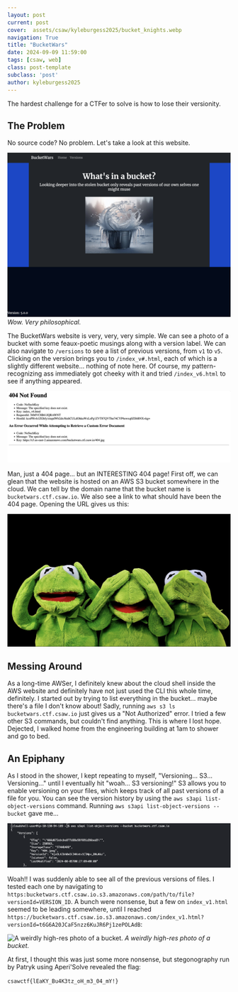 ```yaml
---
layout: post
current: post
cover:  assets/csaw/kyleburgess2025/bucket_knights.webp
navigation: True
title: "BucketWars"
date: 2024-09-09 11:59:00
tags: [csaw, web]
class: post-template
subclass: 'post'
author: kyleburgess2025
---
```


The hardest challenge for a CTFer to solve is how to lose their versionity.

## The Problem

No source code? No problem. Let's take a look at this website.

![A webpage with a photo of a bucket and a caption.](/assets/csaw/kyleburgess2025/homepage.png)
*Wow. Very philosophical.*

The BucketWars website is very, very, very simple. We can see a photo of a bucket with some feaux-poetic musings along with a version label. We can also navigate to `/versions` to see a list of previous versions, from `v1` to `v5`. Clicking on the version brings you to `/index_v#.html`, each of which is a slightly different website... nothing of note here. Of course, my pattern-recognizing ass immediately got cheeky with it and tried `/index_v6.html` to see if anything appeared. 

![Just a lousy 404 page.](/assets/csaw/kyleburgess2025/404.png)

Man, just a 404 page... but an INTERESTING 404 page! First off, we can glean that the website is hosted on an AWS S3 bucket somewhere in the cloud. We can tell by the domain name that the bucket name is `bucketwars.ctf.csaw.io`. We also see a link to what should have been the 404 page. Opening the URL gives us this: 

![Three Kermits doing the see no evil hear no evil speak no evil pose.](/assets/csaw/kyleburgess2025/kermit.png)

## Messing Around

As a long-time AWSer, I definitely knew about the cloud shell inside the AWS website and definitely have not just used the CLI this whole time, definitely. I started out by trying to list everything in the bucket... maybe there's a file I don't know about! Sadly, running `aws s3 ls bucketwars.ctf.csaw.io` just gives us a "Not Authorized" error. I tried a few other S3 commands, but couldn't find anything. This is where I lost hope. Dejected, I walked home from the engineering building at 1am to shower and go to bed.

## An Epiphany

As I stood in the shower, I kept repeating to myself, "Versioning... S3... Versioning..." until I eventually hit "woah... S3 versioning!" S3 allows you to enable versioning on your files, which keeps track of all past versions of a file for you. You can see the version history by using the `aws s3api list-object-versions` command. Running `aws s3api list-object-versions --bucket` gave me...

![Versions of files!!!](/assets/csaw/kyleburgess2025/versions.png)

Woah!! I was suddenly able to see all of the previous versions of files. I tested each one by navigating to `https:bucketwars.ctf.csaw.io.s3.amazonaws.com/path/to/file?versionId=VERSION_ID`. A bunch were nonsense, but a few on `index_v1.html` seemed to be leading somewhere, until I reached `https://bucketwars.ctf.csaw.io.s3.amazonaws.com/index_v1.html?versionId=t6G6A20JCaF5nzz6KuJR6Pj1zePOLAdB`:

![A weirdly high-res photo of a bucket.](/assets/csaw/kyleburgess2025/suspicious-bucket.png)
*A weirdly high-res photo of a bucket.*

At first, I thought this was just some more nonsense, but stegonography run by Patryk using Aperi'Solve revealed the flag:

`csawctf{lEaKY_Bu4K3tz_oH_m3_04_mY!}`
